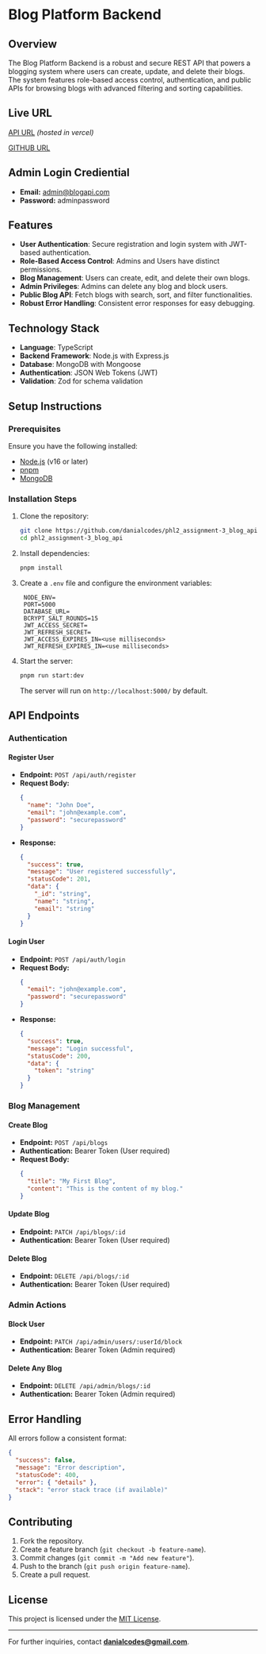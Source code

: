 # Blog Platform Backend

## Overview
The Blog Platform Backend is a robust and secure REST API that powers a blogging system where users can create, update, and delete their blogs. The system features role-based access control, authentication, and public APIs for browsing blogs with advanced filtering and sorting capabilities.

## Live URL
[API URL](https://phl2-ass3.danialcodes.xyz) *(hosted in vercel)*

[GITHUB URL](https://github.com/danialcodes/phl2_assignment-3_blog_api)


## Admin Login Crediential

- **Email:** admin@blogapi.com
- **Password:** adminpassword

## Features
- **User Authentication**: Secure registration and login system with JWT-based authentication.
- **Role-Based Access Control**: Admins and Users have distinct permissions.
- **Blog Management**: Users can create, edit, and delete their own blogs.
- **Admin Privileges**: Admins can delete any blog and block users.
- **Public Blog API**: Fetch blogs with search, sort, and filter functionalities.
- **Robust Error Handling**: Consistent error responses for easy debugging.

## Technology Stack
- **Language**: TypeScript
- **Backend Framework**: Node.js with Express.js
- **Database**: MongoDB with Mongoose
- **Authentication**: JSON Web Tokens (JWT)
- **Validation**: Zod for schema validation

## Setup Instructions

### Prerequisites
Ensure you have the following installed:
- [Node.js](https://nodejs.org/) (v16 or later)
- [pnpm](https://pnpm.io/installation)
- [MongoDB](https://www.mongodb.com/)

### Installation Steps
1. Clone the repository:
   ```sh
   git clone https://github.com/danialcodes/phl2_assignment-3_blog_api.git
   cd phl2_assignment-3_blog_api
   ```
2. Install dependencies:
   ```sh
   pnpm install
   ```
3. Create a `.env` file and configure the environment variables:
   ```env
    NODE_ENV=
    PORT=5000
    DATABASE_URL=
    BCRYPT_SALT_ROUNDS=15
    JWT_ACCESS_SECRET=
    JWT_REFRESH_SECRET=
    JWT_ACCESS_EXPIRES_IN=<use milliseconds>
    JWT_REFRESH_EXPIRES_IN=<use milliseconds>
   ```
4. Start the server:
   ```sh
   pnpm run start:dev
   ```
   The server will run on `http://localhost:5000/` by default.

## API Endpoints

### Authentication
#### Register User
- **Endpoint:** `POST /api/auth/register`
- **Request Body:**
  ```json
  {
    "name": "John Doe",
    "email": "john@example.com",
    "password": "securepassword"
  }
  ```
- **Response:**
  ```json
  {
    "success": true,
    "message": "User registered successfully",
    "statusCode": 201,
    "data": {
      "_id": "string",
      "name": "string",
      "email": "string"
    }
  }
  ```

#### Login User
- **Endpoint:** `POST /api/auth/login`
- **Request Body:**
  ```json
  {
    "email": "john@example.com",
    "password": "securepassword"
  }
  ```
- **Response:**
  ```json
  {
    "success": true,
    "message": "Login successful",
    "statusCode": 200,
    "data": {
      "token": "string"
    }
  }
  ```

### Blog Management
#### Create Blog
- **Endpoint:** `POST /api/blogs`
- **Authentication:** Bearer Token (User required)
- **Request Body:**
  ```json
  {
    "title": "My First Blog",
    "content": "This is the content of my blog."
  }
  ```

#### Update Blog
- **Endpoint:** `PATCH /api/blogs/:id`
- **Authentication:** Bearer Token (User required)

#### Delete Blog
- **Endpoint:** `DELETE /api/blogs/:id`
- **Authentication:** Bearer Token (User required)

### Admin Actions
#### Block User
- **Endpoint:** `PATCH /api/admin/users/:userId/block`
- **Authentication:** Bearer Token (Admin required)

#### Delete Any Blog
- **Endpoint:** `DELETE /api/admin/blogs/:id`
- **Authentication:** Bearer Token (Admin required)

## Error Handling
All errors follow a consistent format:
```json
{
  "success": false,
  "message": "Error description",
  "statusCode": 400,
  "error": { "details" },
  "stack": "error stack trace (if available)"
}
```

## Contributing
1. Fork the repository.
2. Create a feature branch (`git checkout -b feature-name`).
3. Commit changes (`git commit -m "Add new feature"`).
4. Push to the branch (`git push origin feature-name`).
5. Create a pull request.

## License
This project is licensed under the [MIT License](LICENSE).

---
For further inquiries, contact **danialcodes@gmail.com**.

